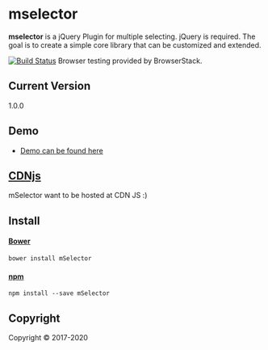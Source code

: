 # mselector
**mselector** is a jQuery Plugin for multiple selecting. jQuery is required. The goal is to create a simple core library that can be customized and extended.


[![Build Status](https://travis-ci.org/CodeSeven/toastr.svg)](https://travis-ci.org/CodeSeven/toastr)
Browser testing provided by BrowserStack.

## Current Version
1.0.0

## Demo

- [Demo can be found here](http://lfzark.github.io/demo.html)

## [CDNjs](https://cdnjs.com/libraries/mSelector)
mSelector want to be hosted at CDN JS :)

## Install
 
#### [Bower](http://bower.io/search/?q=mSelector)
```
bower install mSelector
```

#### [npm](https://www.npmjs.com/package/mSelector)
```
npm install --save mSelector
```

## Copyright
Copyright © 2017-2020

 